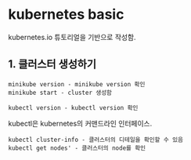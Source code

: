 # kubernetes basic
kubernetes.io 튜토리얼을 기반으로 작성함.

## 1. 클러스터 생성하기

    minikube version - minikube version 확인
    minikube start - cluster 생성함

    kubectl version - kubectl version 확인
kubectl은 kubernetes의 커맨드라인 인터페이스.

    kubectl cluster-info - 클러스터의 디테일을 확인할 수 있음
    kubectl get nodes' - 클러스터의 node를 확인
